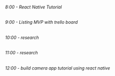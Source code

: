 ###### 8:00 - React Native Tutorial
###### 9:00 - Listing MVP with trello board
###### 10:00 - research
###### 11:00 - research
###### 12:00 - build camera app tutorial using react native
